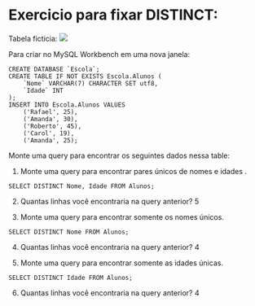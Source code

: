 # Exercicio para fixar DISTINCT:
Tabela ficticia:
![](https://s3.us-east-2.amazonaws.com/assets.app.betrybe.com/back-end/sql/images/sampleTable1-1df75b03ae8e20c7da20d37904a634e6.png)

Para criar no MySQL Workbench em uma nova janela:
```
CREATE DATABASE `Escola`;
CREATE TABLE IF NOT EXISTS Escola.Alunos (
    `Nome` VARCHAR(7) CHARACTER SET utf8,
    `Idade` INT
);
INSERT INTO Escola.Alunos VALUES
    ('Rafael', 25),
    ('Amanda', 30),
    ('Roberto', 45),
    ('Carol', 19),
    ('Amanda', 25);
```

Monte uma query para encontrar os seguintes dados nessa table:
1. Monte uma query para encontrar pares únicos de nomes e idades .
```
SELECT DISTINCT Nome, Idade FROM Alunos;
```

2. Quantas linhas você encontraria na query anterior?
5

3. Monte uma query para encontrar somente os nomes únicos.
```
SELECT DISTINCT Nome FROM Alunos;
```

4. Quantas linhas você encontraria na query anterior?
4

5. Monte uma query para encontrar somente as idades únicas.
```
SELECT DISTINCT Idade FROM Alunos;
```

6. Quantas linhas você encontraria na query anterior?
4
